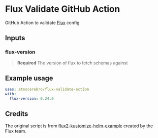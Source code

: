 # Flux Validate GitHub Action

GitHub Action to validate [Flux](https://fluxcd.io/) config

## Inputs

### flux-version

> **Required** The version of flux to fetch schemas against

## Example usage

```yaml
uses: atoscerebro/flux-validate-action
with:
  flux-version: 0.24.0
```

## Credits

The original script is from [flux2-kustomize-helm-example](https://github.com/fluxcd/flux2-kustomize-helm-example/blob/main/scripts/validate.sh) created by the Flux team.
